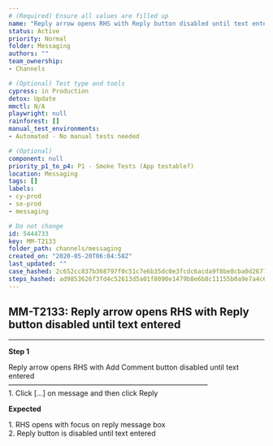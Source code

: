 ```yaml
---
# (Required) Ensure all values are filled up
name: "Reply arrow opens RHS with Reply button disabled until text entered"
status: Active
priority: Normal
folder: Messaging
authors: ""
team_ownership: 
- Channels

# (Optional) Test type and tools
cypress: in Production
detox: Update
mmctl: N/A
playwright: null
rainforest: []
manual_test_environments: 
- Automated - No manual tests needed

# (Optional)
component: null
priority_p1_to_p4: P1 - Smoke Tests (App testable?)
location: Messaging
tags: []
labels: 
- cy-prod
- se-prod
- messaging

# Do not change
id: 5444733
key: MM-T2133
folder_path: channels/messaging
created_on: "2020-05-20T06:04:58Z"
last_updated: ""
case_hashed: 2c652cc837b368797f0c51c7e6b35dc0e3fcdc6acda9f8be8cba0d2677ccba40a94320c8b661d90196bdc2df9545098f
steps_hashed: ad9853626f3fd4c52613d5a01f8090e1479b8e6b8c11155b0a9e7a4c649a95596643b111cf9546662d0dcb10cee59d3f
---
```


## MM-T2133: Reply arrow opens RHS with Reply button disabled until text entered

---

**Step 1**

Reply arrow opens RHS with Add Comment button disabled until text entered\
————————————————————————————\
1\. Click \[...] on message and then click Reply

**Expected**

1\. RHS opens with focus on reply message box\
2\. Reply button is disabled until text entered
